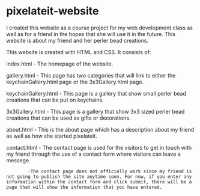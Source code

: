 # pixelateit-website
I created this website as a course project for my web development class as well as for a friend in the hopes that she will use it in the future. This website is about my friend and her perler bead creations.

This website is created with HTML and CSS.
It consists of:

index.html - The homepage of the website.

gallery.html - This page has two categories that will link to either the keychainGallery.html page or the 3x3Gallery.html page.

keychainGallery.html - This page is a gallery that show small perler bead creations that can be put on keychains.

3x3Gallery.html - This page is a gallery that show 3x3 sized perler bead creations that can be used as gifts or decorations.

about.html - This is the about page which has a description about my friend as well as how she started pixelateit.

contact.html - The contact page is used for the visitors to get in touch with my friend through the use of a contact form where visitors can leave a messege. 

            -The contact page does not officially work since my friend is not going to publish the site anytime soon. For now, if you enter any information within the contact form and click submit, there will be a page that will show the information that you have entered.
